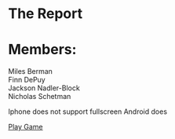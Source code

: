 # The Report

# Members: <br/>
Miles Berman  
Finn DePuy  
Jackson Nadler-Block  
Nicholas Schetman  

Iphone does not support fullscreen Android does
  
[Play Game](https://finndepuy.github.io/The-Report/)
